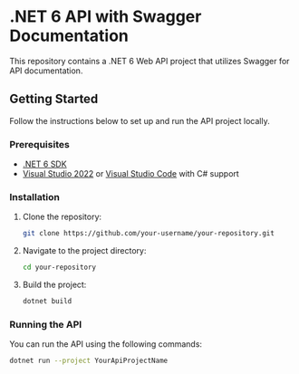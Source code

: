 # .NET 6 API with Swagger Documentation

This repository contains a .NET 6 Web API project that utilizes Swagger for API documentation.

## Getting Started

Follow the instructions below to set up and run the API project locally.

### Prerequisites

- [.NET 6 SDK](https://dotnet.microsoft.com/download/dotnet/6.0)
- [Visual Studio 2022](https://visualstudio.microsoft.com/vs/) or [Visual Studio Code](https://code.visualstudio.com/) with C# support

### Installation

1. Clone the repository:

    ```bash
    git clone https://github.com/your-username/your-repository.git
    ```

2. Navigate to the project directory:

    ```bash
    cd your-repository
    ```

3. Build the project:

    ```bash
    dotnet build
    ```

### Running the API

You can run the API using the following commands:

```bash
dotnet run --project YourApiProjectName
